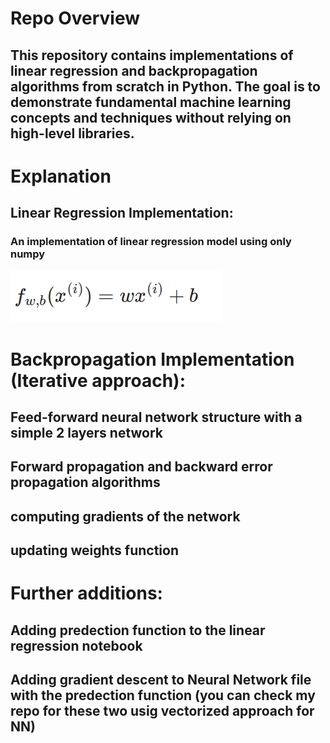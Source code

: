 # Repo Overview
## This repository contains implementations of linear regression and backpropagation algorithms from scratch in Python. The goal is to demonstrate fundamental machine learning concepts and techniques without relying on high-level libraries.

# Explanation
## Linear Regression Implementation:
### An implementation of linear regression model using only numpy 
![alt text](https://github.com/MAAF1/Educational-some-ML-algorithms-from-scratch/blob/main/linearform11.png)
# Backpropagation Implementation (Iterative approach):
## Feed-forward neural network structure with a simple 2 layers network 
## Forward propagation and backward error propagation algorithms
## computing gradients of the network 
## updating weights function 
# Further additions:
## Adding predection function to the linear regression notebook 
## Adding gradient descent to Neural Network file with the predection function (you can check my repo for these two usig vectorized approach for NN)

